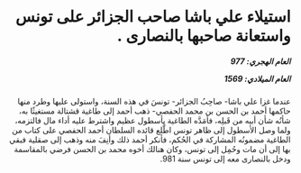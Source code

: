 <h1 dir="rtl">استيلاء علي باشا صاحب الجزائر على تونس واستعانة صاحبها بالنصارى
  .</h1>

<h5 dir="rtl">العام الهجري:  977

العام الميلادي: 1569

</h5>

<p dir="rtl">عندما غزا علي باشا- صاحِبُ الجزائر- تونسَ في هذه السنة، واستولى عليها وطرد منها حاكمها أحمد بن الحسن بن محمد الحفصي- ذهب أحمد إلى طاغية قشتالة مستغيثًا به، شأنُه شأن أبيه من قَبلِه، فأمَدَّه الطاغية بأسطول عظيم واشترط عليه أداء مال فالتزمه، ولما وصل الأسطول إلى ظاهر تونس اطَّلع قائده السلطان أحمد الحفصي على كتاب من الطاغية مضمونُه المشاركة في الحُكم، فأنكر أحمد ذلك وأنِفَ منه وذهب إلى صقلية فبقي بها إلى أن مات وحُمِل إلى تونس، وكان هنالك أخوه محمد بن الحسن فرضي بالمقاسمة ودخل بالنصارى معه إلى تونس سنة 981.</p></br>
